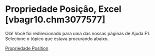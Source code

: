 
# Propriedade Posição, Excel [vbagr10.chm3077577]

Olá! Você foi redirecionado para uma das nossas páginas de Ajuda F1. Selecione o tópico que estava procurando abaixo.

[Propriedade Position](http://msdn.microsoft.com/library/0e9e41e2-30a8-c744-72d1-3820cc4975f2%28Office.15%29.aspx)
